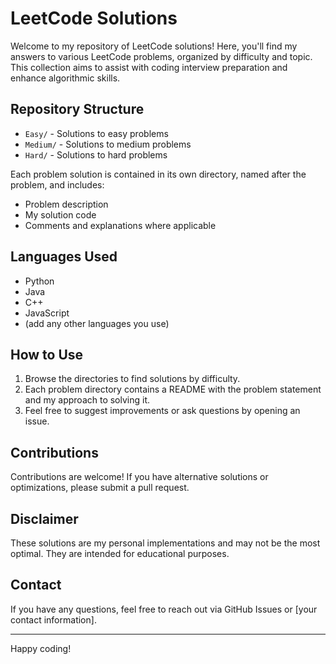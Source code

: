 # LeetCode Solutions

Welcome to my repository of LeetCode solutions! Here, you'll find my answers to various LeetCode problems, organized by difficulty and topic. This collection aims to assist with coding interview preparation and enhance algorithmic skills.

## Repository Structure

- `Easy/` - Solutions to easy problems
- `Medium/` - Solutions to medium problems
- `Hard/` - Solutions to hard problems

Each problem solution is contained in its own directory, named after the problem, and includes:
- Problem description
- My solution code
- Comments and explanations where applicable

## Languages Used

- Python
- Java
- C++
- JavaScript
- (add any other languages you use)

## How to Use

1. Browse the directories to find solutions by difficulty.
2. Each problem directory contains a README with the problem statement and my approach to solving it.
3. Feel free to suggest improvements or ask questions by opening an issue.

## Contributions

Contributions are welcome! If you have alternative solutions or optimizations, please submit a pull request.

## Disclaimer

These solutions are my personal implementations and may not be the most optimal. They are intended for educational purposes.

## Contact

If you have any questions, feel free to reach out via GitHub Issues or [your contact information].

---

Happy coding!
